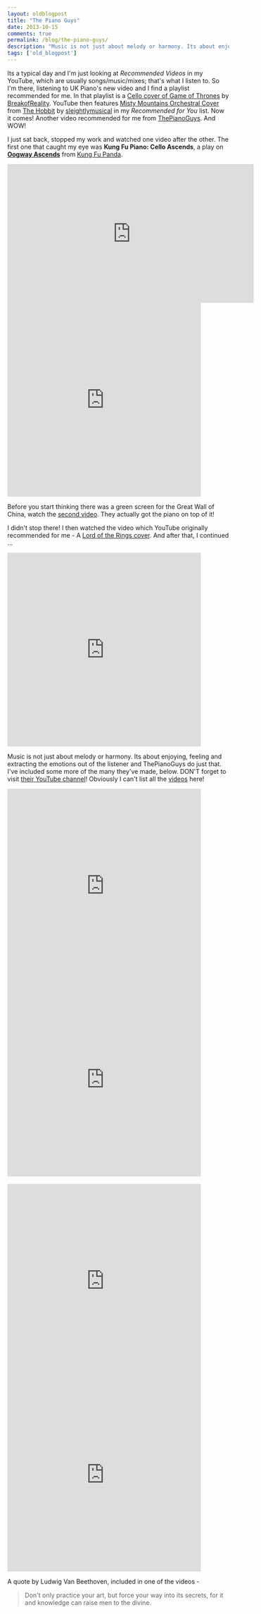 ```yaml
---
layout: oldblogpost
title: "The Piano Guys"
date: 2013-10-15
comments: true
permalink: /blog/the-piano-guys/
description: "Music is not just about melody or harmony. Its about enjoying, feeling and extracting the emotions out of the listener and ThePianoGuys do just that."
tags: ['old_blogpost']
---
```


Its a typical day and I'm just looking at *Recommended Videos* in my YouTube, which are usually songs/music/mixes; that's what I listen to. So I'm there, listening to UK Piano's new video and I find a playlist recommended for me. In that playlist is a [Cello cover of Game of Thrones][1] by [BreakofReality][2]. YouTube then features [Misty Mountains Orchestral Cover][3] from [The Hobbit][4] by [sleightlymusical][5] in my *Recommended for You* list. Now it comes! Another video recommended for me from [ThePianoGuys][6]. And WOW!

<!-- more -->

I just sat back, stopped my work and watched one video after the other. The first one that caught my eye was **Kung Fu Piano: Cello Ascends**, a play on **[Oogway Ascends][7]** from [Kung Fu Panda][8].

<div class="youtube">
    <iframe id="vid1" type="text/html" class="youtube" width="560" height="315" src="http://www.youtube.com/embed/NCaH-qqTWpk" frameborder="0" allow="autoplay; encrypted-media" allowfullscreen>
    </iframe>
</div>
<div class="youtube">
    <iframe id="vid2" type="text/html" class="youtube" width="440" height="440" src="http://www.youtube.com/embed/3v-HaH0h6gA" frameborder="0">
    </iframe>
</div>

Before you start thinking there was a green screen for the Great Wall of China, watch the [second video][102]. They actually got the piano on top of it!

I didn't stop there! I then watched the video which YouTube originally recommended for me - A [Lord of the Rings cover][103]. And after that, I continued ...

<div class="youtube">
    <iframe id="vid3" type="text/html" class="youtube" width="440" height="440" src="http://www.youtube.com/embed/FZNqs0YgWkM" frameborder="0">
    </iframe>
</div>

Music is not just about melody or harmony. Its about enjoying, feeling and extracting the emotions out of the listener and ThePianoGuys do just that. I've included some more of the many they've made, below. DON'T forget to visit [their YouTube channel][9]!
Obviously I can't list all the [videos][10] here!

<div class="youtube">
    <iframe id="vid4" type="text/html" class="youtube" width="440" height="440" src="http://www.youtube.com/embed/9p0BqUcQ7i0" frameborder="0">
    </iframe>
</div>
<div class="youtube">
    <iframe id="vid5" type="text/html" class="youtube" width="440" height="440" src="http://www.youtube.com/embed/lUjWJSnGVB0" frameborder="0">
    </iframe>
</div>

<br/>

<div class="youtube">
    <iframe id="vid6" type="text/html" class="youtube" width="440" height="440" src="http://www.youtube.com/embed/P94DusN4LsY" frameborder="0">
    </iframe>
</div>
<div class="youtube">
    <iframe id="vid7" type="text/html" class="youtube" width="440" height="440" src="http://www.youtube.com/embed/mJ_fkw5j-t0" frameborder="0">
    </iframe>
</div>

A quote by Ludwig Van Beethoven, included in one of the videos -

> Don't only practice your art,
> but force your way into its secrets,
> for it and knowledge can raise men to the divine.

[1]: http://www.youtube.com/watch?v=ydRAb9cwHnA&list=RD03X6a9odk6b_c
[2]: http://www.youtube.com/user/BreakofReaIity
[3]: http://www.youtube.com/watch?v=5wLfOZiAd8Y
[4]: http://www.imdb.com/title/tt0903624/
[5]: http://www.youtube.com/user/sleightlymusical
[6]: http://thepianoguys.com/
[7]: http://www.youtube.com/watch?v=cdjnonJdxtM
[8]: http://www.imdb.com/title/tt0441773/
[9]: http://www.youtube.com/user/ThePianoGuys
[10]: http://www.youtube.com/user/ThePianoGuys/videos
[101]: http://www.youtube.com/watch?v=NCaH-qqTWpk
[102]: http://www.youtube.com/watch?v=3v-HaH0h6gAz
[103]: http://www.youtube.com/watch?v=FZNqs0YgWkM

<script type="text/javascript">
var vid1 = document.getElementById("vid1");
var vid2 = document.getElementById("vid2");
var vid3 = document.getElementById("vid3");
var vid4 = document.getElementById("vid4");
var vid5 = document.getElementById("vid5");
var vid6 = document.getElementById("vid6");
var vid7 = document.getElementById("vid7");
if (document.width < 700) {
    vid1.width = document.width * 0.7;
    vid2.width = document.width * 0.7;
    vid3.width = document.width * 0.7;
    vid4.width = document.width * 0.7;
    vid5.width = document.width * 0.7;
    vid6.width = document.width * 0.7;
    vid7.width = document.width * 0.7;
} else {
    vid1.width = document.width * 0.32;
    vid2.width = document.width * 0.32;
    vid3.width = document.width * 0.64;
    vid4.width = document.width * 0.32;
    vid5.width = document.width * 0.32;
    vid6.width = document.width * 0.32;
    vid7.width = document.width * 0.32;
}
vid1.height = vid1.width * 0.75;
vid2.height = vid2.width * 0.75;
vid3.height = vid3.width * 0.75;
vid4.height = vid4.width * 0.75;
vid5.height = vid5.width * 0.75;
vid6.height = vid6.width * 0.75;
vid7.height = vid7.width * 0.75;
</script>
